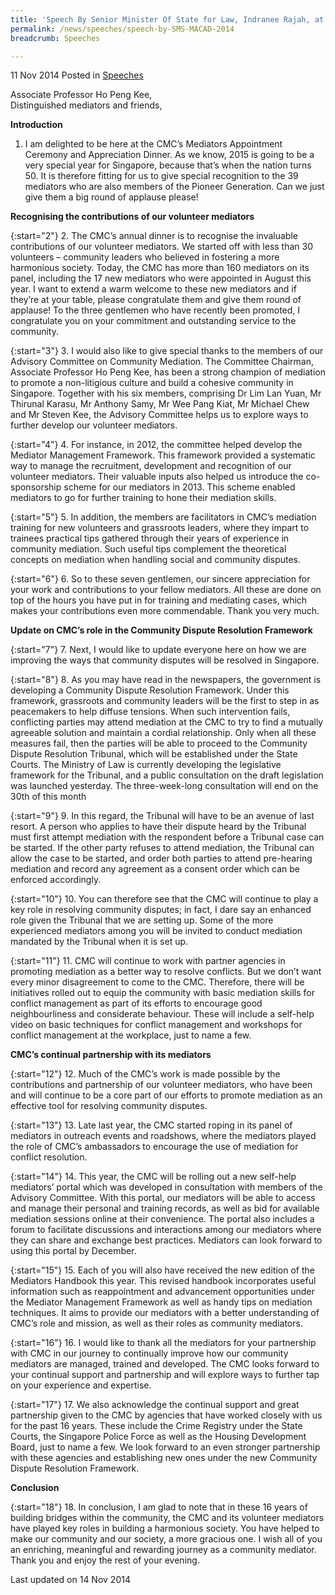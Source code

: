 ```yaml
---
title: 'Speech By Senior Minister Of State for Law, Indranee Rajah, at the Community Mediation Centre’s Mediators Appointment Ceremony and Appreciation Dinner'
permalink: /news/speeches/speech-by-SMS-MACAD-2014
breadcrumb: Speeches

---
```



11 Nov 2014 Posted in [Speeches](/news/speeches)

Associate Professor Ho Peng Kee,   
Distinguished mediators and friends, 
<br>  

**Introduction**

1. I am delighted to be here at the CMC’s Mediators Appointment Ceremony and Appreciation Dinner. As we know, 2015 is going to be a very special year for Singapore, because that’s when the nation turns 50. It is therefore fitting for us to give special recognition to the 39 mediators who are also members of the Pioneer Generation. Can we just give them a big round of applause please! 

**Recognising the contributions of our volunteer mediators** 

{:start="2"}
2. The CMC’s annual dinner is to recognise the invaluable contributions of our volunteer mediators. We started off with less than 30 volunteers – community leaders who believed in fostering a more harmonious society. Today, the CMC has more than 160 mediators on its panel, including the 17 new mediators who were appointed in August this year. I want to extend a warm welcome to these new mediators and if they’re at your table, please congratulate them and give them round of applause! To the three gentlemen who have recently been promoted, I congratulate you on your commitment and outstanding service to the community.

{:start="3"}
3. I would also like to give special thanks to the members of our Advisory Committee on Community Mediation. The Committee Chairman, Associate Professor Ho Peng Kee, has been a strong champion of mediation to promote a non-litigious culture and build a cohesive community in Singapore. Together with his six members, comprising Dr Lim Lan Yuan, Mr Thirunal Karasu, Mr Anthony Samy, Mr Wee Pang Kiat, Mr Michael Chew and Mr Steven Kee, the Advisory Committee helps us to explore ways to further develop our volunteer mediators.

{:start="4"}
4. For instance, in 2012, the committee helped develop the Mediator Management Framework. This framework provided a systematic way to manage the recruitment, development and recognition of our volunteer mediators. Their valuable inputs also helped us introduce the co-sponsorship scheme for our mediators in 2013. This scheme enabled mediators to go for further training to hone their mediation skills.

{:start="5"}
5. In addition, the members are facilitators in CMC’s mediation training for new volunteers and grassroots leaders, where they impart to trainees practical tips gathered through their years of experience in community mediation. Such useful tips complement the theoretical concepts on mediation when handling social and community disputes. 

{:start="6"}
6. So to these seven gentlemen, our sincere appreciation for your work and contributions to your fellow mediators. All these are done on top of the hours you have put in for training and mediating cases, which makes your contributions even more commendable. Thank you very much.


**Update on CMC’s role in the Community Dispute Resolution Framework** 

{:start="7"}
7. Next, I would like to update everyone here on how we are improving the ways that community disputes will be resolved in Singapore.

{:start="8"}
8. As you may have read in the newspapers, the government is developing a Community Dispute Resolution Framework. Under this framework, grassroots and community leaders will be the first to step in as peacemakers to help diffuse tensions. When such intervention fails, conflicting parties may attend mediation at the CMC to try to find a mutually agreeable solution and maintain a cordial relationship. Only when all these measures fail, then the parties will be able to proceed to the Community Dispute Resolution Tribunal, which will be established under the State Courts. The Ministry of Law is currently developing the legislative framework for the Tribunal, and a public consultation on the draft legislation was launched yesterday. The three-week-long consultation will end on the 30th of this month

{:start="9"}
9. In this regard, the Tribunal will have to be an avenue of last resort. A person who applies to have their dispute heard by the Tribunal must first attempt mediation with the respondent before a Tribunal case can be started. If the other party refuses to attend mediation, the Tribunal can allow the case to be started, and order both parties to attend pre-hearing mediation and record any agreement as a consent order which can be enforced accordingly. 

{:start="10"}
10. You can therefore see that the CMC will continue to play a key role in resolving community disputes; in fact, I dare say an enhanced role given the Tribunal that we are setting up. Some of the more experienced mediators among you will be invited to conduct mediation mandated by the Tribunal when it is set up.

{:start="11"}
11. CMC will continue to work with partner agencies in promoting mediation as a better way to resolve conflicts. But we don’t want every minor disagreement to come to the CMC. Therefore, there will be initiatives rolled out to equip the community with basic mediation skills for conflict management as part of its efforts to encourage good neighbourliness and considerate behaviour. These will include a self-help video on basic techniques for conflict management and workshops for conflict management at the workplace, just to name a few.


**CMC’s continual partnership with its mediators**

{:start="12"}
12. Much of the CMC’s work is made possible by the contributions and partnership of our volunteer mediators, who have been and will continue to be a core part of our efforts to promote mediation as an effective tool for resolving community disputes.  

{:start="13"}
13. Late last year, the CMC started roping in its panel of mediators in outreach events and roadshows, where the mediators played the role of CMC’s ambassadors to encourage the use of mediation for conflict resolution. 

{:start="14"}
14. This year, the CMC will be rolling out a new self-help mediators’ portal which was developed in consultation with members of the Advisory Committee. With this portal, our mediators will be able to access and manage their personal and training records, as well as bid for available mediation sessions online at their convenience. The portal also includes a forum to facilitate discussions and interactions among our mediators where they can share and exchange best practices. Mediators can look forward to using this portal by December. 

{:start="15"}
15. Each of you will also have received the new edition of the Mediators Handbook this year. This revised handbook incorporates useful information such as reappointment and advancement opportunities under the Mediator Management Framework as well as handy tips on mediation techniques. It aims to provide our mediators with a better understanding of CMC’s role and mission, as well as their roles as community mediators. 

{:start="16"}
16. I would like to thank all the mediators for your partnership with CMC in our journey to continually improve how our community mediators are managed, trained and developed. The CMC looks forward to your continual support and partnership and will explore ways to further tap on your experience and expertise.

{:start="17"}
17. We also acknowledge the continual support and great partnership given to the CMC by agencies that have worked closely with us for the past 16 years. These include the Crime Registry under the State Courts, the Singapore Police Force as well as the Housing Development Board, just to name a few. We look forward to an even stronger partnership with these agencies and establishing new ones under the new Community Dispute Resolution Framework.

**Conclusion**

{:start="18"}
18. In conclusion, I am glad to note that in these 16 years of building bridges within the community, the CMC and its volunteer mediators have played key roles in building a harmonious society. You have helped to make our community and our society, a more gracious one. I wish all of you an enriching, meaningful and rewarding journey as a community mediator. Thank you and enjoy the rest of your evening.

<p class="right-side-updated">Last updated on 14 Nov 2014</p> 

